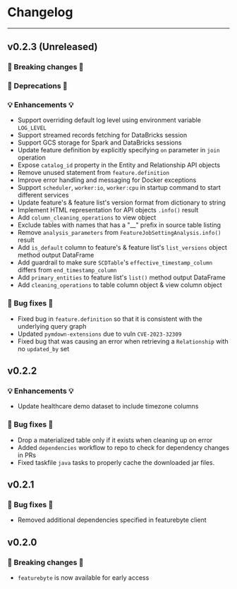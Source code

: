 # Changelog

---

## v0.2.3 (Unreleased)

### 🛑 Breaking changes 🛑
### 🚩 Deprecations 🚩
### 💡 Enhancements 💡

+ Support overriding default log level using environment variable `LOG_LEVEL`
+ Support streamed records fetching for DataBricks session
+ Support GCS storage for Spark and DataBricks sessions
+ Update feature definition by explicitly specifying `on` parameter in `join` operation
+ Expose `catalog_id` property in the Entity and Relationship API objects
+ Remove unused statement from `feature.definition`
+ Improve error handling and messaging for Docker exceptions
+ Support `scheduler`, `worker:io`, `worker:cpu` in startup command to start different services
+ Update feature's & feature list's version format from dictionary to string
+ Implement HTML representation for API objects `.info()` result
+ Add `column_cleaning_operations` to view object
+ Exclude tables with names that has a "__" prefix in source table listing
+ Remove `analysis_parameters` from `FeatureJobSettingAnalysis.info()` result
+ Add `is_default` column to feature's & feature list's `list_versions` object method output DataFrame
+ Add guardrail to make sure `SCDTable`'s `effective_timestamp_column` differs from `end_timestamp_column`
+ Add `primary_entities` to feature list's `list()` method output DataFrame
+ Add `cleaning_operations` to table column object & view column object

### 🧰 Bug fixes 🧰

+ Fixed bug in `feature.definition` so that it is consistent with the underlying query graph
+ Updated `pymdown-extensions` due to vuln `CVE-2023-32309`
+ Fixed bug that was causing an error when retrieving a `Relationship` with no `updated_by` set

## v0.2.2

### 💡 Enhancements 💡

+ Update healthcare demo dataset to include timezone columns

### 🧰 Bug fixes 🧰

+ Drop a materialized table only if it exists when cleaning up on error
+ Added `dependencies` workflow to repo to check for dependency changes in PRs
+ Fixed taskfile `java` tasks to properly cache the downloaded jar files.

## v0.2.1

### 🧰 Bug fixes 🧰

* Removed additional dependencies specified in featurebyte client


## v0.2.0

### 🛑 Breaking changes 🛑

+ `featurebyte` is now available for early access
